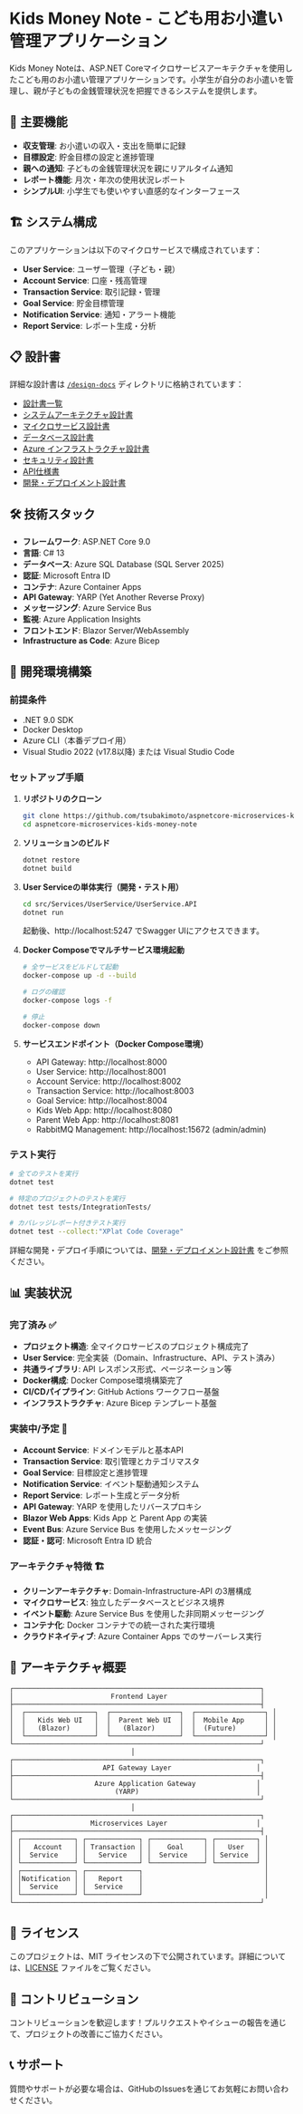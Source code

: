 # Kids Money Note - こども用お小遣い管理アプリケーション

Kids Money Noteは、ASP.NET Coreマイクロサービスアーキテクチャを使用したこども用のお小遣い管理アプリケーションです。小学生が自分のお小遣いを管理し、親が子どもの金銭管理状況を把握できるシステムを提供します。

## 🎯 主要機能

- **収支管理**: お小遣いの収入・支出を簡単に記録
- **目標設定**: 貯金目標の設定と進捗管理
- **親への通知**: 子どもの金銭管理状況を親にリアルタイム通知
- **レポート機能**: 月次・年次の使用状況レポート
- **シンプルUI**: 小学生でも使いやすい直感的なインターフェース

## 🏗️ システム構成

このアプリケーションは以下のマイクロサービスで構成されています：

- **User Service**: ユーザー管理（子ども・親）
- **Account Service**: 口座・残高管理
- **Transaction Service**: 取引記録・管理
- **Goal Service**: 貯金目標管理
- **Notification Service**: 通知・アラート機能
- **Report Service**: レポート生成・分析

## 📋 設計書

詳細な設計書は [`/design-docs`](./design-docs/) ディレクトリに格納されています：

- [設計書一覧](./design-docs/README.md)
- [システムアーキテクチャ設計書](./design-docs/01-system-architecture.md)
- [マイクロサービス設計書](./design-docs/02-microservices-design.md)
- [データベース設計書](./design-docs/03-database-design.md)
- [Azure インフラストラクチャ設計書](./design-docs/04-azure-infrastructure.md)
- [セキュリティ設計書](./design-docs/05-security-design.md)
- [API仕様書](./design-docs/06-api-specifications.md)
- [開発・デプロイメント設計書](./design-docs/07-development-deployment.md)

## 🛠️ 技術スタック

- **フレームワーク**: ASP.NET Core 9.0
- **言語**: C# 13
- **データベース**: Azure SQL Database (SQL Server 2025)
- **認証**: Microsoft Entra ID
- **コンテナ**: Azure Container Apps
- **API Gateway**: YARP (Yet Another Reverse Proxy)
- **メッセージング**: Azure Service Bus
- **監視**: Azure Application Insights
- **フロントエンド**: Blazor Server/WebAssembly
- **Infrastructure as Code**: Azure Bicep

## 🚀 開発環境構築

### 前提条件
- .NET 9.0 SDK
- Docker Desktop
- Azure CLI（本番デプロイ用）
- Visual Studio 2022 (v17.8以降) または Visual Studio Code

### セットアップ手順

1. **リポジトリのクローン**
   ```bash
   git clone https://github.com/tsubakimoto/aspnetcore-microservices-kids-money-note.git
   cd aspnetcore-microservices-kids-money-note
   ```

2. **ソリューションのビルド**
   ```bash
   dotnet restore
   dotnet build
   ```

3. **User Serviceの単体実行（開発・テスト用）**
   ```bash
   cd src/Services/UserService/UserService.API
   dotnet run
   ```
   
   起動後、http://localhost:5247 でSwagger UIにアクセスできます。

4. **Docker Composeでマルチサービス環境起動**
   ```bash
   # 全サービスをビルドして起動
   docker-compose up -d --build
   
   # ログの確認
   docker-compose logs -f
   
   # 停止
   docker-compose down
   ```

5. **サービスエンドポイント（Docker Compose環境）**
   - API Gateway: http://localhost:8000
   - User Service: http://localhost:8001
   - Account Service: http://localhost:8002
   - Transaction Service: http://localhost:8003
   - Goal Service: http://localhost:8004
   - Kids Web App: http://localhost:8080
   - Parent Web App: http://localhost:8081
   - RabbitMQ Management: http://localhost:15672 (admin/admin)

### テスト実行

```bash
# 全てのテストを実行
dotnet test

# 特定のプロジェクトのテストを実行
dotnet test tests/IntegrationTests/

# カバレッジレポート付きテスト実行
dotnet test --collect:"XPlat Code Coverage"
```

詳細な開発・デプロイ手順については、[開発・デプロイメント設計書](./design-docs/07-development-deployment.md) をご参照ください。

## 📊 実装状況

### 完了済み ✅
- **プロジェクト構造**: 全マイクロサービスのプロジェクト構成完了
- **User Service**: 完全実装（Domain、Infrastructure、API、テスト済み）
- **共通ライブラリ**: API レスポンス形式、ページネーション等
- **Docker構成**: Docker Compose環境構築完了
- **CI/CDパイプライン**: GitHub Actions ワークフロー基盤
- **インフラストラクチャ**: Azure Bicep テンプレート基盤

### 実装中/予定 🚧
- **Account Service**: ドメインモデルと基本API
- **Transaction Service**: 取引管理とカテゴリマスタ
- **Goal Service**: 目標設定と進捗管理
- **Notification Service**: イベント駆動通知システム
- **Report Service**: レポート生成とデータ分析
- **API Gateway**: YARP を使用したリバースプロキシ
- **Blazor Web Apps**: Kids App と Parent App の実装
- **Event Bus**: Azure Service Bus を使用したメッセージング
- **認証・認可**: Microsoft Entra ID 統合

### アーキテクチャ特徴 🏗️
- **クリーンアーキテクチャ**: Domain-Infrastructure-API の3層構成
- **マイクロサービス**: 独立したデータベースとビジネス境界
- **イベント駆動**: Azure Service Bus を使用した非同期メッセージング
- **コンテナ化**: Docker コンテナでの統一された実行環境
- **クラウドネイティブ**: Azure Container Apps でのサーバーレス実行

## 🔧 アーキテクチャ概要

```
┌─────────────────────────────────────────────────────────────┐
│                        Frontend Layer                       │
├─────────────────────────────────────────────────────────────┤
│  ┌─────────────────┐  ┌─────────────────┐  ┌─────────────────┐ │
│  │   Kids Web UI   │  │  Parent Web UI  │  │  Mobile App     │ │
│  │   (Blazor)      │  │   (Blazor)      │  │  (Future)       │ │
│  └─────────────────┘  └─────────────────┘  └─────────────────┘ │
└─────────────────────────────────────────────────────────────┘
                              │
┌─────────────────────────────────────────────────────────────┐
│                      API Gateway Layer                     │
├─────────────────────────────────────────────────────────────┤
│                    Azure Application Gateway               │
│                         (YARP)                             │
└─────────────────────────────────────────────────────────────┘
                              │
┌─────────────────────────────────────────────────────────────┐
│                   Microservices Layer                      │
├─────────────────────────────────────────────────────────────┤
│ ┌─────────────┐ ┌─────────────┐ ┌─────────────┐ ┌──────────┐ │
│ │   Account   │ │ Transaction │ │    Goal     │ │   User   │ │
│ │  Service    │ │   Service   │ │  Service    │ │ Service  │ │
│ └─────────────┘ └─────────────┘ └─────────────┘ └──────────┘ │
│ ┌─────────────┐ ┌─────────────┐                              │
│ │Notification │ │   Report    │                              │
│ │  Service    │ │  Service    │                              │
│ └─────────────┘ └─────────────┘                              │
└─────────────────────────────────────────────────────────────┘
```

## 📝 ライセンス

このプロジェクトは、MIT ライセンスの下で公開されています。詳細については、[LICENSE](LICENSE) ファイルをご覧ください。

## 🤝 コントリビューション

コントリビューションを歓迎します！プルリクエストやイシューの報告を通じて、プロジェクトの改善にご協力ください。

## 📞 サポート

質問やサポートが必要な場合は、GitHubのIssuesを通じてお気軽にお問い合わせください。